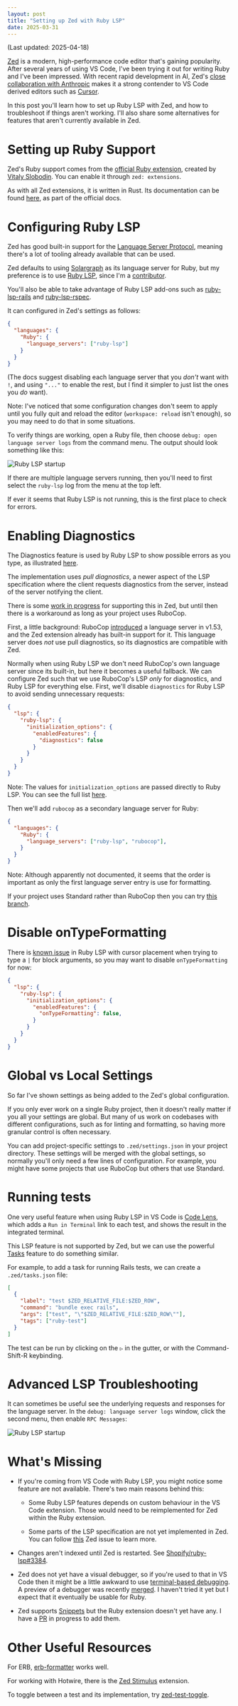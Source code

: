 ```yaml
---
layout: post
title: "Setting up Zed with Ruby LSP"
date: 2025-03-31
---
```


(Last updated: 2025-04-18)

[Zed](https://zed.dev) is a modern, high-performance code editor that's gaining popularity. After several years of using VS Code, I've been trying it out for writing Ruby and I've been impressed. With recent rapid development in AI, Zed's [close collaboration with Anthropic](https://zed.dev/blog/zed-ai) makes it a strong contender to VS Code derived editors such as [Cursor](https://www.cursor.com).

In this post you'll learn how to set up Ruby LSP with Zed, and how to troubleshoot if things aren't working. I'll also share some alternatives for features that aren't currently available in Zed.

# Setting up Ruby Support

Zed's Ruby support comes from the [official Ruby extension](https://github.com/zed-extensions/ruby), created by [Vitaly Slobodin](https://bsky.app/profile/vitallium.bsky.social). You can enable it through `zed: extensions`.

As with all Zed extensions, it is written in Rust. Its documentation can be found [here](https://zed.dev/docs/languages/ruby), as part of the official docs.

# Configuring Ruby LSP

Zed has good built-in support for the [Language Server Protocol](https://microsoft.github.io/language-server-protocol/), meaning there's a lot of tooling already available that can be used.

Zed defaults to using [Solargraph](https://solargraph.org) as its language server for Ruby, but my preference is to use [Ruby LSP](https://github.com/Shopify/ruby-lsp), since I'm a [contributor](https://github.com/Shopify/ruby-lsp/graphs/contributors).

You'll also be able to take advantage of Ruby LSP add-ons such as [ruby-lsp-rails](https://github.com/Shopify/ruby-lsp-rails) and [ruby-lsp-rspec](https://github.com/st0012/ruby-lsp-rspec).

It can configured in Zed's settings as follows:

```json
{
  "languages": {
    "Ruby": {
      "language_servers": ["ruby-lsp"]
    }
  }
}
```

(The docs suggest disabling each language server that you *don't* want with `!`, and using `"..."` to enable the rest, but I find it simpler to just list the ones you *do* want).

Note: I've noticed that some configuration changes don't seem to apply until you fully quit and reload the editor (`workspace: reload` isn't enough), so you may need to do that in some situations.

To verify things are working, open a Ruby file, then choose `debug: open language server logs` from the command menu. The output should look something like this:

![Ruby LSP startup](/assets/images/zed-ruby-lsp-startup.png)

If there are multiple language servers running, then you'll need to first select the `ruby-lsp` log from the menu at the top left.

If ever it seems that Ruby LSP is not running, this is the first place to check for errors.

# Enabling Diagnostics

The Diagnostics feature is used by Ruby LSP to show possible errors as you type, as illustrated [here](https://shopify.github.io/ruby-lsp/#diagnostics).

The implementation uses *pull diagnostics*, a newer aspect of the LSP specification where the client requests diagnostics from the server, instead of the server notifying the client.

There is some [work in progress](https://github.com/zed-industries/zed/pull/19230) for supporting this in Zed, but until then there is a workaround as long as your project uses RuboCop.

First, a little background: RuboCop [introduced](https://docs.rubocop.org/rubocop/usage/lsp.html) a language server in v1.53, and the Zed extension already has built-in support for it. This language server does _not_ use pull diagnostics, so its diagnostics are compatible with Zed.

Normally when using Ruby LSP we don't need RuboCop's own language server since its built-in, but here it becomes a useful fallback. We can configure Zed such that we use RuboCop's LSP _only_ for diagnostics, and Ruby LSP for everything else. First, we'll disable `diagnostics` for Ruby LSP to avoid sending unnecessary requests:

```json
{
  "lsp": {
    "ruby-lsp": {
      "initialization_options": {
        "enabledFeatures": {
          "diagnostics": false
        }
      }
    }
  }
}
```

Note: The values for `initialization_options` are passed directly to Ruby LSP. You can see the full list [here](https://shopify.github.io/ruby-lsp/editors.html#all-initialization-options).


Then we'll add `rubocop` as a secondary language server for Ruby:

```json
{
  "languages": {
    "Ruby": {
      "language_servers": ["ruby-lsp", "rubocop"],
    }
  }
}
```

Note: Although apparently not documented, it seems that the order is important as only the first language server entry is use for formatting.

If your project uses Standard rather than RuboCop then you can try [this branch](https://github.com/zed-extensions/ruby/pull/25).

# Disable onTypeFormatting

There is [known issue](https://github.com/Shopify/ruby-lsp/issues/2971) in Ruby LSP with cursor placement when trying to type a `|` for block arguments, so you may want to disable `onTypeFormatting` for now:

```json
{
  "lsp": {
    "ruby-lsp": {
      "initialization_options": {
        "enabledFeatures": {
          "onTypeFormatting": false,
        }
      }
    }
  }
}
```

# Global vs Local Settings

So far I've shown settings as being added to the Zed's global configuration.

If you only ever work on a single Ruby project, then it doesn't really matter if you all your settings are global. But many of us work on codebases with different configurations, such as for linting and formatting, so having more granular control is often necessary.

You can add project-specific settings to `.zed/settings.json` in your project directory. These settings will be merged with the global settings, so normally you'll only need a few lines of configuration.
For example, you might have some projects that use RuboCop but others that use Standard.

# Running tests

One very useful feature when using Ruby LSP in VS Code is [Code Lens](https://shopify.github.io/ruby-lsp/#code-lens), which adds a `Run in Terminal` link to each test, and shows the result in the integrated terminal.

This LSP feature is not supported by Zed, but we can use the powerful [Tasks](https://zed.dev/docs/tasks) feature to do something similar.

For example, to add a task for running Rails tests, we can create a `.zed/tasks.json` file:

```json
[
  {
    "label": "test $ZED_RELATIVE_FILE:$ZED_ROW",
    "command": "bundle exec rails",
    "args": ["test", "\"$ZED_RELATIVE_FILE:$ZED_ROW\""],
    "tags": ["ruby-test"]
  }
]
```

The test can be run by clicking on the `▷` in the gutter, or with the Command-Shift-R keybinding.

# Advanced LSP Troubleshooting

It can sometimes be useful see the underlying requests and responses for the language server. In the `debug: language server logs` window, click the second menu, then enable `RPC Messages`:

![Ruby LSP startup](/assets/images/zed-lsp-rpc-logging.png)

# What's Missing

- If you're coming from VS Code with Ruby LSP, you might notice some feature are not available. There's two main reasons behind this:

  - Some Ruby LSP features depends on custom behaviour in the VS Code extension. Those would need to be reimplemented for Zed within the Ruby extension.

  - Some parts of the LSP specification are not yet implemented in Zed.
You can follow [this](https://github.com/zed-industries/zed/issues/26916) Zed issue to learn more.

- Changes aren't indexed until Zed is restarted. See [Shopify/ruby-lsp#3384](https://github.com/Shopify/ruby-lsp/issues/3384).

- Zed does not yet have a visual debugger, so if you're used to that in VS Code then it might be a little awkward to use [terminal-based debugging](https://st0012.dev/my-ruby-debugging-tips-in-2025). A preview of a debugger was recently [merged](https://github.com/zed-industries/zed/pull/13433). I haven't tried it yet but I expect that it eventually be usable for Ruby.

- Zed supports [Snippets](https://zed.dev/docs/snippets) but the Ruby extension doesn't yet have any. I have a [PR](https://github.com/zed-extensions/ruby/pull/53) in progress to add them.

# Other Useful Resources

For ERB, [erb-formatter](https://github.com/nebulab/erb-formatter) works well.

For working with Hotwire, there is the [Zed Stimulus](https://github.com/vitallium/zed-stimulus) extension.

To toggle between a test and its implementation, try [zed-test-toggle](https://github.com/MoskitoHero/zed-test-toggle).
